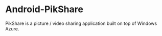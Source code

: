 Android-PikShare
================

PikShare is a picture / video sharing application built on top of Windows Azure.
